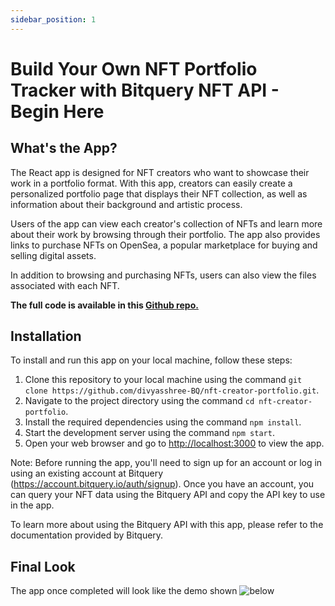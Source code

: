```yaml
---
sidebar_position: 1
---
```


# Build Your Own NFT Portfolio Tracker with Bitquery NFT API - Begin Here

## What's the App?

The React app is designed for NFT creators who want to showcase their work in a portfolio format. With this app, creators can easily create a personalized portfolio page that displays their NFT collection, as well as information about their background and artistic process.

Users of the app can view each creator's collection of NFTs and learn more about their work by browsing through their portfolio. The app also provides links to purchase NFTs on OpenSea, a popular marketplace for buying and selling digital assets.

In addition to browsing and purchasing NFTs, users can also view the files associated with each NFT. 

**The full code is available in this [Github repo.](https://github.com/bitquery/nft-creator-portfolio)**


## Installation

To install and run this app on your local machine, follow these steps:


1.  Clone this repository to your local machine using the command `git clone https://github.com/divyasshree-BQ/nft-creator-portfolio.git`.
2.  Navigate to the project directory using the command `cd nft-creator-portfolio`.
3.  Install the required dependencies using the command `npm install`.
4.  Start the development server using the command `npm start`.
5.  Open your web browser and go to [http://localhost:3000](http://localhost:3000/) to view the app.


Note: Before running the app, you'll need to sign up for an account or log in using an existing account at Bitquery (https://account.bitquery.io/auth/signup). Once you have an account, you can query your NFT data using the Bitquery API and copy the API key to use in the app.

To learn more about using the Bitquery API with this app, please refer to the documentation provided by Bitquery.


## Final Look

The app once completed will look like the demo shown ![below](/img/nft_portfolio_demo.gif)
